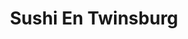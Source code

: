 ---
layout: place
title: "Sushi En Twinsburg"
permalink: /ohio/twinsburg/sushi-en-twinsburg.html
stateAbbr: OH
stateName: Ohio
cityName: Twinsburg
seo:
  name: "Sushi En Twinsburg"
  type: Restaurant
  links: https://sushientwinsburg.toast.site/
description: "Looking for sushi in Twinsburg, Ohio? Check out Sushi En Twinsburg for a delightful Japanese dining experience. Enjoy a variety of sushi and other dishes in ..."
place_id: ChIJYVv3KSwfMYgRTKBdX_N4Bhk
photos:
  - name: >-
      places/ChIJYVv3KSwfMYgRTKBdX_N4Bhk/photos/AeeoHcJZCmZwPlaZy9aacI9JnDwSuOoj6FWsYA3Ao8dbz3_8kNVEI_QHVwcVoqA4vFHHAICDM4H7OS7gIskNy6KGp7epwQRF9vJvLN3eGw6x2OFyo4sTpkvqd4KJc1oSPaldwgRzvToC14MEcQ8546L954z0OOltEDB3ua4Usnl6yh7Lg4qZIfSAThhgp2VVUcPj-1gPo13cihz71Mj_31xejK__peIJPmlDh7KxRng9mDGAikP485PeQBpNY0rx99BSKSUObYehfJfFJPYdI2GPmyeDI30cyu59QnaMIcCyNiiKJQ
    widthPx: 4032
    heightPx: 3024
    authorAttributions:
      - displayName: Sushi En
        uri: https://maps.google.com/maps/contrib/107019762184031570462
        photoUri: >-
          https://lh3.googleusercontent.com/a-/ALV-UjVojYPlkY2DACg3u0H1BkAU74g6YbFsNER3KV6rsre8iPonxno=s100-p-k-no-mo
    flagContentUri: >-
      https://www.google.com/local/imagery/report/?cb_client=maps_api_places.places_api&image_key=!1e10!2sAF1QipPLvbJdPJHQ0rSEUoodvGI6kDAuus4H44CX-enq&hl=en-US
    googleMapsUri: >-
      https://www.google.com/maps/place//data=!3m4!1e2!3m2!1sAF1QipPLvbJdPJHQ0rSEUoodvGI6kDAuus4H44CX-enq!2e10!4m2!3m1!1s0x88311f2c29f75b61:0x190678f35f5da04c
  - name: >-
      places/ChIJYVv3KSwfMYgRTKBdX_N4Bhk/photos/AeeoHcKkTbkWEhAUim4fjR_MN1k9MlDo4k-3YBlF4rhE9XGoeQ0Bk4qmtCFwp3lBMPSVyTlH9GvC-2RvZvs6-vgNKabVgjdU2gKAgYq7L0pynbjxpN5PemQWA5Z2jo5su8kHh-xFP63YuRmnLMPpel-9KY_brC8vBem4gLCjtrUCekHmQOG4OLJ2_NTcKsFzJQzPAAwwXRCrXHC-0jXjtqO9J3M3okAuctri5-EI-Z6Ia9LMFGAiCJ4bSwSZdflmCV8PnGoPABDSAy0DLG_cGGKzSpmbKiZYbWARnqVUsKyroGgLfg
    widthPx: 4800
    heightPx: 3200
    authorAttributions:
      - displayName: Sushi En Twinsburg
        uri: https://maps.google.com/maps/contrib/117058875542534416574
        photoUri: >-
          https://lh3.googleusercontent.com/a/ACg8ocKr_7Uc3rlWZoCS7NdNydkPY6H6Jne59M9Z0hUsUSiAJsSRBg=s100-p-k-no-mo
    flagContentUri: >-
      https://www.google.com/local/imagery/report/?cb_client=maps_api_places.places_api&image_key=!1e10!2sAF1QipPFTZqeWmxxohpOr_2XU_RNQvzbIkpvydTDqtI4&hl=en-US
    googleMapsUri: >-
      https://www.google.com/maps/place//data=!3m4!1e2!3m2!1sAF1QipPFTZqeWmxxohpOr_2XU_RNQvzbIkpvydTDqtI4!2e10!4m2!3m1!1s0x88311f2c29f75b61:0x190678f35f5da04c
  - name: >-
      places/ChIJYVv3KSwfMYgRTKBdX_N4Bhk/photos/AeeoHcIKkBXXI6IcIU-vu_7EuDI73sMTcxbZiqAZXCB452ddzEM2Hr269pI5PkgWdgvuMhPU6aiiAUq02sEOJ0UNIBGqrW0mac_6I9hdS-16UAjDk6tFKI35lBFLmFG52oR_RxREQaWsewdsOIQyWKPmr6q_9UiVsi1aKp-039kW7NYGLMyh4Ikpf6TqMGjg4eIHNNnAbaZcF3FiJDG_6pEW-Eq-ARp5zc-lcBnwI7v2kNJNcShZaTJ9zc6woFPZ53RxIlaxasopm4bB7GbQveVKUIKgJxvKOBh9Mgd0cNmxG-afoM6AKebieq9g2yMyi0et0DiXrhowM6afO5y5f7XTaHeQFEq9BmWsDuQEZBKIWF7QM7rOX7DdmqLppHPyY2GYdsI3bkRSu6cE9ETICaX2hMUwcQVOm_zHvxwS7eSPkwNyP2XFWrshCVlEpQL2svvj
    widthPx: 3000
    heightPx: 4000
    authorAttributions:
      - displayName: Lee Wook
        uri: https://maps.google.com/maps/contrib/109287354178074395708
        photoUri: >-
          https://lh3.googleusercontent.com/a/ACg8ocJOz6kVZg3NTOEA4P6wteIJ6n1owadC9Vkg5_bIhsL_YPDNYA=s100-p-k-no-mo
    flagContentUri: >-
      https://www.google.com/local/imagery/report/?cb_client=maps_api_places.places_api&image_key=!1e10!2sCIABIhAGbzzgih_etGfWJysAAUJd&hl=en-US
    googleMapsUri: >-
      https://www.google.com/maps/place//data=!3m4!1e2!3m2!1sCIABIhAGbzzgih_etGfWJysAAUJd!2e10!4m2!3m1!1s0x88311f2c29f75b61:0x190678f35f5da04c
  - name: >-
      places/ChIJYVv3KSwfMYgRTKBdX_N4Bhk/photos/AeeoHcISpjW1Ocmf8-bwZAzqkuZcdewc2170mqqiIZy6sStdjPmPArzVmYxfeDmfKK5IPzJzD786iYbGggSXwIJdKGDkURSmPTZ0hzlQQyy_ttJMuWOnn-nIKnVgzaEF74fJpkemZzhMLPxHQt-xg_LzFXUVvCRceT6wpOXdNTOAv66QBx3ecLWvo8XZmp-v8bM5qKtxLkvxTSGaDoxNSdmnKhlq9L5oaswXMha1id_DSAXu8iTjCxOKF3ovvv8BwFBq9B1CudFl6mOqDdGUBePd-0NQAmmy7iCd6gnxsa_f45n3SG8mwEdytaj4Ios4wcSxfSqK3Gybn0gxgGJWG8RXlJTEYmAC2Ml5T6ABWa7_x_lTac2fFlBVc0wOgJ5EZKx1bE736LAkzqzNTjMGQ1M-tlsYr0ZrFvFVadyAFPOwF9BdYoA
    widthPx: 4032
    heightPx: 3024
    authorAttributions:
      - displayName: Diane S
        uri: https://maps.google.com/maps/contrib/117982608544997325025
        photoUri: >-
          https://lh3.googleusercontent.com/a/ACg8ocK40jgp0d2g_8Xmy5OFdV1a8s05SSyJuDG2m2blprxpgvcv1-0=s100-p-k-no-mo
    flagContentUri: >-
      https://www.google.com/local/imagery/report/?cb_client=maps_api_places.places_api&image_key=!1e10!2sCIHM0ogKEICAgMDg-fK7yAE&hl=en-US
    googleMapsUri: >-
      https://www.google.com/maps/place//data=!3m4!1e2!3m2!1sCIHM0ogKEICAgMDg-fK7yAE!2e10!4m2!3m1!1s0x88311f2c29f75b61:0x190678f35f5da04c
  - name: >-
      places/ChIJYVv3KSwfMYgRTKBdX_N4Bhk/photos/AeeoHcL0gW7Ru36uUgIbgEd53wdYu_cTutczFRlZBCKjM1aE8ia2YUcD8BXQ2ofLtTOPY4bLXbVLnKjtYlqrYxu0Nq_G3tCpJ1TM_dCd3ZHODRVdLz4_RV_3yfdq-CxzMovOLm5JoalGqiUcbQJ-_GRwZsF08us85t3ElFkHeTFbpFx8xL_yS7DdWnwyTHMzbz9K7tnt2qEYAVPBHOP1-NzKYCUxQeMoBk83MxkPVSgLdPteqZNH92g0CG9pc9qUqoZZuNMVGvw5Y3Us7jy4Z0dPWFg5BMA4b-eSP8hlaUDBfaeiN3cjI_SxTvCHlUw4HxxZgWeaYDXkE2cDCv2GVb3HT5ha4ou325BLfzVA9dkd5hfI2nBUeZaNUZ2cXVtouMCkcou3yizwk3xQT1oU9CnsJhObpKupmSF38oEIM_geSYdhUvJo
    widthPx: 2700
    heightPx: 4800
    authorAttributions:
      - displayName: H. J
        uri: https://maps.google.com/maps/contrib/109066270263021557380
        photoUri: >-
          https://lh3.googleusercontent.com/a/ACg8ocJOL7mKU6UAvFQms1dkYNdhw4oCAzGt0UdOs_tp0oycUzXQoQ=s100-p-k-no-mo
    flagContentUri: >-
      https://www.google.com/local/imagery/report/?cb_client=maps_api_places.places_api&image_key=!1e10!2sCIHM0ogKEICAgIDjq_SIiQE&hl=en-US
    googleMapsUri: >-
      https://www.google.com/maps/place//data=!3m4!1e2!3m2!1sCIHM0ogKEICAgIDjq_SIiQE!2e10!4m2!3m1!1s0x88311f2c29f75b61:0x190678f35f5da04c
  - name: >-
      places/ChIJYVv3KSwfMYgRTKBdX_N4Bhk/photos/AeeoHcK4hIh7DOtJezoVk7vQpPBtUo8mer1U-AORuikdpkTMs8zKrVLFhXPSBwYqJcmYY6qZyObnVsF-9geMBRNsown2TKGCzwBPEeuGr5An7TQuGc2UKZ6PgeoHpqzhe6Yw475eeLOeOkEYiZns6IWmzbKEDrCVX2ZczcQv34WBHaU0atKdxW7XawLnnfJlquVRwTRuB_TnW4P1J61imITCpzVIM6PCW2DA6xRthI4A5j2ok1Hx9ZgEILoX4sIQL-b9O5BYie_6GHvDXjNcRZYhuY-9YqMRhmjsBpR3aGB7DbiDi4z0gDk34wKWXfnLE72AM4UWqHqkj7sfaFfrn2XoW8fagoKTT8T0cKg3Ij6nYX_RVoa_3Ynp7kQpUyZliK91srxyJSK4F-WUzFbcHH0RilYh6cv_cKzJeWuEhJc0xxrI4rg
    widthPx: 3000
    heightPx: 4000
    authorAttributions:
      - displayName: Julie Burch
        uri: https://maps.google.com/maps/contrib/105387894863333800231
        photoUri: >-
          https://lh3.googleusercontent.com/a/ACg8ocJV5Bnd8Nm4p5PkP7UdVzmXS_4c28C3cOo1mOFLm7VksKcgew=s100-p-k-no-mo
    flagContentUri: >-
      https://www.google.com/local/imagery/report/?cb_client=maps_api_places.places_api&image_key=!1e10!2sCIHM0ogKEICAgIC50fCn0QE&hl=en-US
    googleMapsUri: >-
      https://www.google.com/maps/place//data=!3m4!1e2!3m2!1sCIHM0ogKEICAgIC50fCn0QE!2e10!4m2!3m1!1s0x88311f2c29f75b61:0x190678f35f5da04c
  - name: >-
      places/ChIJYVv3KSwfMYgRTKBdX_N4Bhk/photos/AeeoHcL8-iHwL-9-Gy55PIaQA-2LJQiwjIxgliNMSa_1HUktCXdlPedSKWKifU5cNI7TLfU0e2Eqowjyy6pcBMFX67hW2qsGZkJVZ9GM26MoKIOZbW9I6l4Tblv1VCmXZSxbbZh-XN1dot53VopV_yYeR06CLZTMtA2fBHYd5r4NtJmepVbpkUCrgF6baAIrTkz2CNlg8rPpyQ0_yiH5DHF8dxOrdDVnZyuAqbxIRq5_zSbA9zxOUEk6DiFO2p5DknVYwq9JsJJnI86MeETrEaPKU1McbEeWnyENpeZUTZTzLCbz7iVE6z1NRRGBw8xD53Pe48HQ_FFhzSYll8h4LZjOoDElRb0R2dRFLxmoyoC4Gn8mVm9iEzDQqne-Es2pH4MXyM_jkeKbborw_yPWDNa9O0QiJiXWHbuSZwiXILPKmvEX_znS
    widthPx: 4000
    heightPx: 3000
    authorAttributions:
      - displayName: 하나부자
        uri: https://maps.google.com/maps/contrib/106732399088018801839
        photoUri: >-
          https://lh3.googleusercontent.com/a/ACg8ocK9w9tx09bEsla9RxpiOWQrMi4j81TlaKKKQPiIaD-Nc5NlWg=s100-p-k-no-mo
    flagContentUri: >-
      https://www.google.com/local/imagery/report/?cb_client=maps_api_places.places_api&image_key=!1e10!2sCIHM0ogKEICAgID3mLvZuQE&hl=en-US
    googleMapsUri: >-
      https://www.google.com/maps/place//data=!3m4!1e2!3m2!1sCIHM0ogKEICAgID3mLvZuQE!2e10!4m2!3m1!1s0x88311f2c29f75b61:0x190678f35f5da04c
  - name: >-
      places/ChIJYVv3KSwfMYgRTKBdX_N4Bhk/photos/AeeoHcJumU8vxteeXarcteJTheENV3sOqtzJuXY_60SpeulmzCsIVChS6E4CCZ2fMoVhI5QgpE5VV7HPVm796lkizLOWUo3iFP-Q1ZUxrrMtn4D68eUPmt7i9nZ6tOJaBPJ-uxVS_FTY8sWJH-NGCKAEsFOUwokxF4y841Rv0YsWmD11UBRd3IY2EmGi1dwimSV135v6WOGKDX_RLaiRzPMQC3ia6GjrjpL64Dvg3uV6Css3j-1CAOk_ytmJVxvBuaPTXmbZczg5pfspj8oyIq448YSuMFh11pP1_26RXRA-aIOyHR7koiAZ6z2vbJ5lIItoe92XTHeZLFFdeCUVpYfE6LL9JiOUx3dXe_ZNHZfIMfZ5gRrDtM57jiBLqaTWTYSf3rWhkN3q3IPMDxx2Cpf9_RPs_9lvD-BHl8UKzGI-NCB8I1-H
    widthPx: 4000
    heightPx: 3000
    authorAttributions:
      - displayName: Rick James
        uri: https://maps.google.com/maps/contrib/100888220721009671976
        photoUri: >-
          https://lh3.googleusercontent.com/a-/ALV-UjXy6fKhQRcst70gPicDTkk1EzgKJLmZbsguPAWICa-3HXKKE203=s100-p-k-no-mo
    flagContentUri: >-
      https://www.google.com/local/imagery/report/?cb_client=maps_api_places.places_api&image_key=!1e10!2sCIHM0ogKEICAgIDH1rSNmAE&hl=en-US
    googleMapsUri: >-
      https://www.google.com/maps/place//data=!3m4!1e2!3m2!1sCIHM0ogKEICAgIDH1rSNmAE!2e10!4m2!3m1!1s0x88311f2c29f75b61:0x190678f35f5da04c
  - name: >-
      places/ChIJYVv3KSwfMYgRTKBdX_N4Bhk/photos/AeeoHcJRuUhLRLVWpnsyo7M5OMRMtcXhcsG_9sQzuvDkSZmTtybE_UcwEET3JMX33XF0lMex-ZxYTB9h6DimNiVCZ7U47Y4YxmcNzTmeP_AxbHFeyVCYPJwnm6miR2pDa3ZM9S_eysvVlNZCyLKT3LPD2NRPkfNy6gl690bOqDi8jLAcyCl_WOiikKwPc523iZqzO70lAdpVz-yZKLybLOKSU83-KVnU3PLIF3vNKPChDKojMSUS3excz8ZCwpCBIvo4MeCaH3bnpVIcdep63iccjJ8tosdVOHHtZ0AKMjnKE3Ojww
    widthPx: 4800
    heightPx: 3200
    authorAttributions:
      - displayName: Sushi En Twinsburg
        uri: https://maps.google.com/maps/contrib/117058875542534416574
        photoUri: >-
          https://lh3.googleusercontent.com/a/ACg8ocKr_7Uc3rlWZoCS7NdNydkPY6H6Jne59M9Z0hUsUSiAJsSRBg=s100-p-k-no-mo
    flagContentUri: >-
      https://www.google.com/local/imagery/report/?cb_client=maps_api_places.places_api&image_key=!1e10!2sAF1QipNwuzBaI2RBaI2fQNz_zVvLP29Fk3EIs2fHMbk9&hl=en-US
    googleMapsUri: >-
      https://www.google.com/maps/place//data=!3m4!1e2!3m2!1sAF1QipNwuzBaI2RBaI2fQNz_zVvLP29Fk3EIs2fHMbk9!2e10!4m2!3m1!1s0x88311f2c29f75b61:0x190678f35f5da04c
  - name: >-
      places/ChIJYVv3KSwfMYgRTKBdX_N4Bhk/photos/AeeoHcLBTbSbHbFkCmJ9O1GtI8Rxd8AJn5cbLxIBzp1EPmcV_JjMKHEb1oDKvR7MZp1wdE59XD744tw2inVmkyW_7eHxIffb3GoEDyK8sADNWgaSEKQJN1hA0_F0dozcoo0E4_7xjKZFOteBUmSMsHdwlKcQqfwcdTWU6kcbeh8pL8HD8nMgsWqSbjJSaIW8caBHmNTFv5XDV3NS18iaMwJ21Z_wrmZv905IEfW0EFP9a2EY0X1Q2hVN5ZyWTiFpyM906L9gtUnghsWez8uom2Vq5H0QUaH8sRmsQYXY9nu7wo8biyxVy0f84B-fnXxzfpVy2Lkw0CE4ch3M0iETUnJ1D5so9xIu6jVKXzSqaY1lty-TqCEmfjv0VRJ2_LKzgHv6vf8SESBl7WODHJK4Qm18zb5tjzyHxJDu9OEDYjKLGllNw8pq
    widthPx: 3264
    heightPx: 2448
    authorAttributions:
      - displayName: Jasy Re
        uri: https://maps.google.com/maps/contrib/112089021469440109902
        photoUri: >-
          https://lh3.googleusercontent.com/a-/ALV-UjUhbIFls1o8euaH56wxeTcTzpQ1qY4IxzY2z80MhUxfRDnLYUvQLA=s100-p-k-no-mo
    flagContentUri: >-
      https://www.google.com/local/imagery/report/?cb_client=maps_api_places.places_api&image_key=!1e10!2sCIHM0ogKEICAgICO_vTO7QE&hl=en-US
    googleMapsUri: >-
      https://www.google.com/maps/place//data=!3m4!1e2!3m2!1sCIHM0ogKEICAgICO_vTO7QE!2e10!4m2!3m1!1s0x88311f2c29f75b61:0x190678f35f5da04c
address: 8900 Hadden Rd, Twinsburg, OH 44087, USA
street: 8900 Hadden Rd
city: Twinsburg
state: OH
zip: '44087'
country: USA
neighborhood: null
latitude: '41.310739'
longitude: '-81.453430'
accessibility_options:
  wheelchairAccessibleParking: true
  wheelchairAccessibleEntrance: true
  wheelchairAccessibleRestroom: true
  wheelchairAccessibleSeating: true
business_status: OPERATIONAL
name: Sushi En Twinsburg
google_maps_links:
  directionsUri: >-
    https://www.google.com/maps/dir//''/data=!4m7!4m6!1m1!4e2!1m2!1m1!1s0x88311f2c29f75b61:0x190678f35f5da04c!3e0
  placeUri: https://maps.google.com/?cid=1803261687480819788
  writeAReviewUri: >-
    https://www.google.com/maps/place//data=!4m3!3m2!1s0x88311f2c29f75b61:0x190678f35f5da04c!12e1
  reviewsUri: >-
    https://www.google.com/maps/place//data=!4m4!3m3!1s0x88311f2c29f75b61:0x190678f35f5da04c!9m1!1b1
  photosUri: >-
    https://www.google.com/maps/place//data=!4m3!3m2!1s0x88311f2c29f75b61:0x190678f35f5da04c!10e5
primary_type: Japanese Restaurant
opening_hours:
  regular: null
  current: null
secondary_opening_hours:
  regular:
    weekdayDescriptions: null
    type: null
  current:
    weekdayDescriptions: null
    type: null
phone: (330) 998-6888
price_level: PRICE_LEVEL_MODERATE
price_range: null
rating: '4.5'
rating_count: 481
website: https://sushientwinsburg.toast.site/
reviews: null
parking_options: null
payment_options: null
allow_dogs: null
curbside_pickup: null
delivery: null
dine_in: null
good_for_children: null
good_for_groups: null
good_for_sports: null
live_music: null
menu_for_children: null
outdoor_seating: null
reservable: null
restroom: null
serves_beer: null
serves_breakfast: null
serves_brunch: null
serves_cocktails: null
serves_coffee: null
serves_dinner: null
serves_dessert: null
serves_lunch: null
serves_vegetarian_food: null
serves_wine: null
takeout: null
summary: null

---